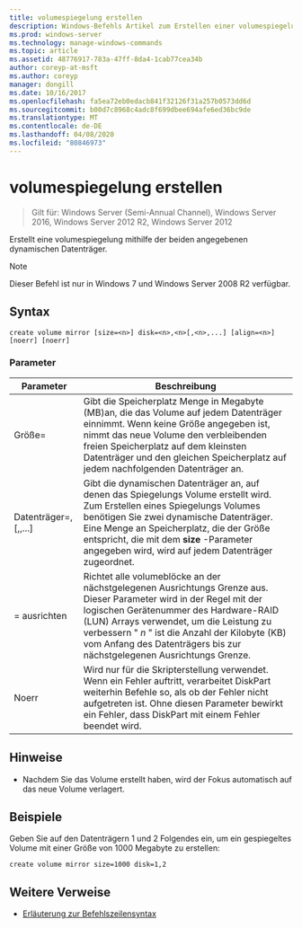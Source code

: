 ```yaml
---
title: volumespiegelung erstellen
description: Windows-Befehls Artikel zum Erstellen einer volumespiegelung, mit dem eine volumespiegelung mithilfe der beiden angegebenen dynamischen Datenträger erstellt wird.
ms.prod: windows-server
ms.technology: manage-windows-commands
ms.topic: article
ms.assetid: 48776917-783a-47ff-8da4-1cab77cea34b
author: coreyp-at-msft
ms.author: coreyp
manager: dongill
ms.date: 10/16/2017
ms.openlocfilehash: fa5ea72eb0edacb841f32126f31a257b0573dd6d
ms.sourcegitcommit: b00d7c8968c4adc8f699dbee694afe6ed36bc9de
ms.translationtype: MT
ms.contentlocale: de-DE
ms.lasthandoff: 04/08/2020
ms.locfileid: "80846973"
---
```

# <a name="create-volume-mirror"></a>volumespiegelung erstellen

>Gilt für: Windows Server (Semi-Annual Channel), Windows Server 2016, Windows Server 2012 R2, Windows Server 2012

Erstellt eine volumespiegelung mithilfe der beiden angegebenen dynamischen Datenträger.  
  
> [!NOTE]  
> Dieser Befehl ist nur in Windows 7 und Windows Server 2008 R2 verfügbar.

## <a name="syntax"></a>Syntax  
  
```  
create volume mirror [size=<n>] disk=<n>,<n>[,<n>,...] [align=<n>] [noerr] [noerr]  
```  
  
### <a name="parameters"></a>Parameter  
  
|         Parameter         |                                                                                                                                     Beschreibung                                                                                                                                     |
|---------------------------|-------------------------------------------------------------------------------------------------------------------------------------------------------------------------------------------------------------------------------------------------------------------------------------|
|         Größe\=<n>         |                 Gibt die Speicherplatz Menge in Megabyte \(MB\)an, die das Volume auf jedem Datenträger einnimmt. Wenn keine Größe angegeben ist, nimmt das neue Volume den verbleibenden freien Speicherplatz auf dem kleinsten Datenträger und den gleichen Speicherplatz auf jedem nachfolgenden Datenträger an.                 |
| Datenträger\=<n>,<n>\[,<n>,...\] |                       Gibt die dynamischen Datenträger an, auf denen das Spiegelungs Volume erstellt wird. Zum Erstellen eines Spiegelungs Volumes benötigen Sie zwei dynamische Datenträger. Eine Menge an Speicherplatz, die der Größe entspricht, die mit dem **size** -Parameter angegeben wird, wird auf jedem Datenträger zugeordnet.                        |
|        \=<n> ausrichten         | Richtet alle volumeblöcke an der nächstgelegenen Ausrichtungs Grenze aus. Dieser Parameter wird in der Regel mit der logischen Gerätenummer des Hardware-RAID \(LUN\) Arrays verwendet, um die Leistung zu verbessern " *n* " ist die Anzahl der Kilobyte \(KB\) vom Anfang des Datenträgers bis zur nächstgelegenen Ausrichtungs Grenze. |
|           Noerr           |                                        Wird nur für die Skripterstellung verwendet. Wenn ein Fehler auftritt, verarbeitet DiskPart weiterhin Befehle so, als ob der Fehler nicht aufgetreten ist. Ohne diesen Parameter bewirkt ein Fehler, dass DiskPart mit einem Fehler beendet wird.                                         |
  
## <a name="remarks"></a>Hinweise  
  
-   Nachdem Sie das Volume erstellt haben, wird der Fokus automatisch auf das neue Volume verlagert.  
  
## <a name="examples"></a><a name=BKMK_examples></a>Beispiele  
Geben Sie auf den Datenträgern 1 und 2 Folgendes ein, um ein gespiegeltes Volume mit einer Größe von 1000 Megabyte zu erstellen:  
  
```  
create volume mirror size=1000 disk=1,2  
```  
  
## <a name="additional-references"></a>Weitere Verweise  
- [Erläuterung zur Befehlszeilensyntax](command-line-syntax-key.md)  
  

  

